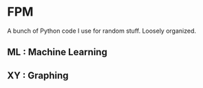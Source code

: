 # FPM

A bunch of Python code I use for random stuff. Loosely organized.

## ML : Machine Learning

## XY : Graphing